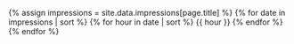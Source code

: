 ---
---

{% assign impressions = site.data.impressions[page.title] %}
{% for date in impressions | sort %}
{% for hour in date | sort %}
{{ hour }}
{% endfor %}
{% endfor %}
